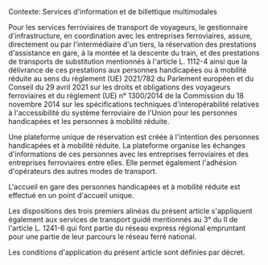 Contexte: Services d'information et de billettique multimodales

Pour les services ferroviaires de transport de voyageurs, le gestionnaire d'infrastructure, en coordination avec les entreprises ferroviaires, assure, directement ou par l'intermédiaire d'un tiers, la réservation des prestations d'assistance en gare, à la montée et la descente du train, et des prestations de transports de substitution mentionnés à l'article L. 1112-4 ainsi que la délivrance de ces prestations aux personnes handicapées ou à mobilité réduite au sens du règlement (UE) 2021/782 du Parlement européen et du Conseil du 29 avril 2021 sur les droits et obligations des voyageurs ferroviaires et du règlement (UE) n° 1300/2014 de la Commission du 18 novembre 2014 sur les spécifications techniques d'interopérabilité relatives à l'accessibilité du système ferroviaire de l'Union pour les personnes handicapées et les personnes à mobilité réduite.

Une plateforme unique de réservation est créée à l'intention des personnes handicapées et à mobilité réduite. La plateforme organise les échanges d'informations de ces personnes avec les entreprises ferroviaires et des entreprises ferroviaires entre elles. Elle permet également l'adhésion d'opérateurs des autres modes de transport.

L'accueil en gare des personnes handicapées et à mobilité réduite est effectué en un point d'accueil unique.

Les dispositions des trois premiers alinéas du présent article s'appliquent également aux services de transport guidé mentionnés au 3° du II de l'article L. 1241-6 qui font partie du réseau express régional empruntant pour une partie de leur parcours le réseau ferré national.

Les conditions d'application du présent article sont définies par décret.